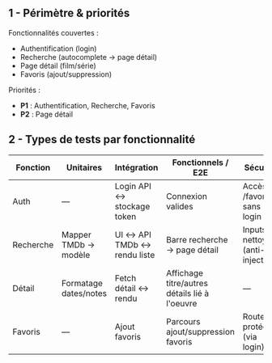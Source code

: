 ## 1 - Périmètre & priorités

Fonctionnalités couvertes :
- Authentification (login)
- Recherche (autocomplete → page détail)
- Page détail (film/série)
- Favoris (ajout/suppression)

Priorités :
- **P1** : Authentification, Recherche, Favoris
- **P2** : Page détail

## 2 - Types de tests par fonctionnalité

| Fonction        | Unitaires                        | Intégration                      | Fonctionnels / E2E                        | Sécurité                            | Perf |
|-----------------|----------------------------------|----------------------------------|------------------------------------------|-------------------------------------|------|
| Auth            | —                                | Login API ↔ stockage token       | Connexion valides       | Accès /favorites sans login | —    |
| Recherche       | Mapper TMDb → modèle | UI ↔ API TMDb ↔ rendu liste | Barre recherche → page détail | Inputs nettoyés (anti-injection)    | —    |
| Détail          | Formatage dates/notes            | Fetch détail ↔ rendu             | Affichage titre/autres détails lié à l'oeuvre               | —                                   | —    |
| Favoris         | —                                | Ajout favoris   | Parcours ajout/suppression favoris        | Route protégée (via login)          | —    |
